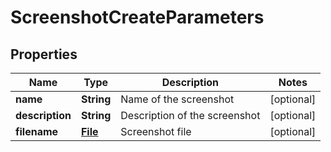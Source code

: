 

# ScreenshotCreateParameters

## Properties

Name | Type | Description | Notes
------------ | ------------- | ------------- | -------------
**name** | **String** | Name of the screenshot |  [optional]
**description** | **String** | Description of the screenshot |  [optional]
**filename** | [**File**](File.md) | Screenshot file |  [optional]



